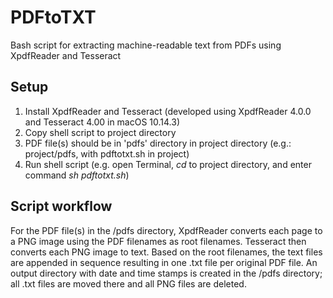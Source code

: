 # PDFtoTXT
Bash script for extracting machine-readable text from PDFs using XpdfReader and Tesseract

## Setup

1. Install XpdfReader and Tesseract (developed using XpdfReader 4.0.0 and Tesseract 4.00 in macOS 10.14.3)
2. Copy shell script to project directory
3. PDF file(s) should be in 'pdfs' directory in project directory (e.g.: project/pdfs, with pdftotxt.sh in project)
4. Run shell script (e.g. open Terminal, *cd* to project directory, and enter command *sh pdftotxt.sh*)

## Script workflow

For the PDF file(s) in the /pdfs directory, XpdfReader converts each page to a PNG image using the PDF filenames as root filenames. Tesseract then converts each PNG image to text. Based on the root filenames, the text files are appended in sequence resulting in one .txt file per original PDF file. An output directory with date and time stamps is created in the /pdfs directory; all .txt files are moved there and all PNG files are deleted.
